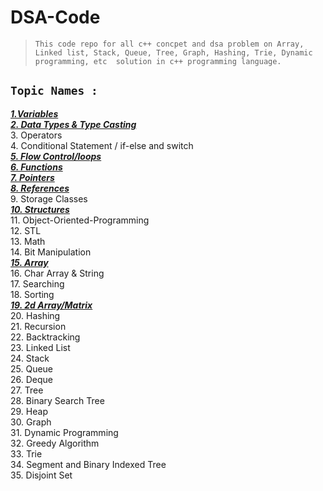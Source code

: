 # **DSA-Code**
> `This code repo for all c++ concpet and dsa problem on Array, Linked list, Stack, Queue, Tree, Graph, Hashing, Trie, Dynamic programming, etc  solution in c++ programming language.`


## **`Topic Names :`**
[**_1.Variables_**](./Variables/ "Variables")    <br/>
[**_2. Data Types & Type Casting_**](./2.%20Data%20Types%20%26%20Type%20Casting/ "Data Types & Type Casting")    <br/>
3. Operators    <br/>
4. Conditional Statement / if-else and switch   <br/>
[**_5. Flow Control/loops_**](./Loops/ "Loops")    <br/>
[**_6. Functions_**](./Functions "Functions")    <br/>
[**_7. Pointers_**](./Pointers "Pointers")    <br/>
[**_8. References_**](./Reference "References")    <br/>
9. Storage Classes   <br/>
[**_10. Structures_**](./Structure "Structure")    <br/>
11. Object-Oriented-Programming    <br/>
12. STL  <br/>
13. Math   <br/>
14. Bit Manipulation   <br/>
[**_15. Array_**](./Array "Array")    <br/>
16. Char Array & String   <br/>
17. Searching    <br/>
18. Sorting    <br/>
[**_19. 2d Array/Matrix_**](./2D%20Array%20 "2D Array")    <br/>
20. Hashing   <br/>
21. Recursion  <br/>
22. Backtracking   <br/>
23. Linked List   <br/>
24. Stack    <br/>
25. Queue   <br/>
26. Deque   <br/>
27. Tree   <br/>
28. Binary Search Tree    <br/>
29. Heap   <br/>
30. Graph   <br/>
31. Dynamic Programming    <br/>
32. Greedy Algorithm    <br/>
33. Trie   <br/>
34. Segment and Binary Indexed Tree  <br/>
35. Disjoint Set   <br/>